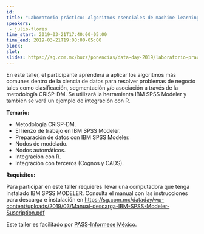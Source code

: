 ```yaml
---
id: 
title: "Laboratorio práctico: Algoritmos esenciales de machine learning para ciencia de datos"
speakers:
 - julio-flores
time_start: 2019-03-21T17:40:00-05:00
time_end: 2019-03-21T19:00:00-05:00
block: 
slot: 
slides: https://sg.com.mx/buzz/ponencias/data-day-2019/laboratorio-practico-algoritmos-esenciales-de-ml-para-ciencia-de-datos
---
```


En este taller, el participante aprenderá a aplicar los algoritmos más comunes dentro de la ciencia de datos para resolver problemas de negocio tales como clasificación, segmentación y/o asociación a través de la metodología CRISP-DM. Se utilizará la herramienta IBM SPSS Modeler y también se verá un ejemplo de integración con R.

<strong>Temario:</strong>
<ul>
 	<li>Metodología CRISP-DM.</li>
 	<li>El lienzo de trabajo en IBM SPSS Modeler.</li>
 	<li>Preparación de datos con IBM SPSS Modeler.</li>
 	<li>Nodos de modelado.</li>
 	<li>Nodos automáticos.</li>
 	<li>Integración con R.</li>
 	<li>Integración con terceros (Cognos y CADS).</li>
</ul>
<strong>Requisitos:</strong>

Para participar en este taller requieres llevar una computadora que tenga instalado IBM SPSS MODELER. Consulta el manual con las instrucciones para descarga e instalación en <a class="moz-txt-link-freetext" href="https://sg.com.mx/dataday/wp-content/uploads/2019/03/Manual-descarga-IBM-SPSS-Modeler-Suscription.pdf">https://sg.com.mx/dataday/wp-content/uploads/2019/03/Manual-descarga-IBM-SPSS-Modeler-Suscription.pdf</a>

Este taller es facilitado por <a href="http://pass.mx">PASS-Informese México</a>.